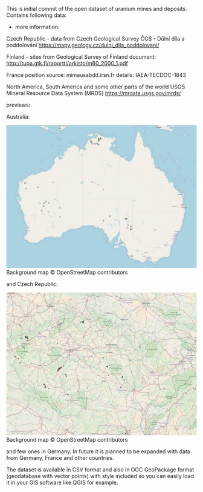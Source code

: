 This is initial commit of the open dataset of uranium mines and deposits. 
Contains following data:

- more information:

Czech Republic - data from Czech Geological Survey
ČGS - Důlní díla a poddolování
https://mapy.geology.cz/dulni_dila_poddolovani/

Finland - sites from Geological Survey of Finland document:
http://tupa.gtk.fi/raportti/arkisto/m60_2000_1.pdf

France
position source: mimausabdd.irsn.fr
details: IAEA-TECDOC-1843

North America, South America and some other parts of the world
USGS Mineral Resource Data System (MRDS)
https://mrdata.usgs.gov/mrds/

previews:

Australia:

![Alt text](mines_AUS.jpg?raw=true "Australian mines")
Background map © OpenStreetMap contributors

and Czech Republic:

![Alt text](mines_CZE.jpg?raw=true "Czech mines")
Background map © OpenStreetMap contributors

and few ones in Germany.
In future it is planned to be expanded with data from Germany, France and other countries.

The dataset is available in CSV format and also in OGC GeoPackage format (geodatabase with vector points) with style included so you can easily load it in your GIS software like QGIS for example.
